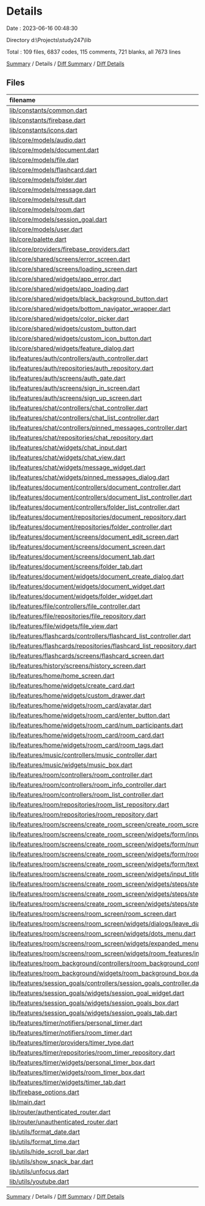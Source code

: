 # Details

Date : 2023-06-16 00:48:30

Directory d:\\Projects\\study247\\lib

Total : 109 files,  6837 codes, 115 comments, 721 blanks, all 7673 lines

[Summary](results.md) / Details / [Diff Summary](diff.md) / [Diff Details](diff-details.md)

## Files
| filename | language | code | comment | blank | total |
| :--- | :--- | ---: | ---: | ---: | ---: |
| [lib/constants/common.dart](/lib/constants/common.dart) | Dart | 43 | 0 | 8 | 51 |
| [lib/constants/firebase.dart](/lib/constants/firebase.dart) | Dart | 10 | 0 | 1 | 11 |
| [lib/constants/icons.dart](/lib/constants/icons.dart) | Dart | 23 | 0 | 1 | 24 |
| [lib/core/models/audio.dart](/lib/core/models/audio.dart) | Dart | 10 | 0 | 4 | 14 |
| [lib/core/models/document.dart](/lib/core/models/document.dart) | Dart | 76 | 1 | 10 | 87 |
| [lib/core/models/file.dart](/lib/core/models/file.dart) | Dart | 38 | 0 | 8 | 46 |
| [lib/core/models/flashcard.dart](/lib/core/models/flashcard.dart) | Dart | 84 | 0 | 9 | 93 |
| [lib/core/models/folder.dart](/lib/core/models/folder.dart) | Dart | 47 | 0 | 9 | 56 |
| [lib/core/models/message.dart](/lib/core/models/message.dart) | Dart | 117 | 0 | 9 | 126 |
| [lib/core/models/result.dart](/lib/core/models/result.dart) | Dart | 11 | 0 | 3 | 14 |
| [lib/core/models/room.dart](/lib/core/models/room.dart) | Dart | 186 | 1 | 11 | 198 |
| [lib/core/models/session_goal.dart](/lib/core/models/session_goal.dart) | Dart | 41 | 0 | 10 | 51 |
| [lib/core/models/user.dart](/lib/core/models/user.dart) | Dart | 60 | 1 | 9 | 70 |
| [lib/core/palette.dart](/lib/core/palette.dart) | Dart | 12 | 0 | 4 | 16 |
| [lib/core/providers/firebase_providers.dart](/lib/core/providers/firebase_providers.dart) | Dart | 8 | 0 | 2 | 10 |
| [lib/core/shared/screens/error_screen.dart](/lib/core/shared/screens/error_screen.dart) | Dart | 11 | 0 | 3 | 14 |
| [lib/core/shared/screens/loading_screen.dart](/lib/core/shared/screens/loading_screen.dart) | Dart | 11 | 0 | 3 | 14 |
| [lib/core/shared/widgets/app_error.dart](/lib/core/shared/widgets/app_error.dart) | Dart | 8 | 0 | 3 | 11 |
| [lib/core/shared/widgets/app_loading.dart](/lib/core/shared/widgets/app_loading.dart) | Dart | 8 | 0 | 3 | 11 |
| [lib/core/shared/widgets/black_background_button.dart](/lib/core/shared/widgets/black_background_button.dart) | Dart | 33 | 0 | 3 | 36 |
| [lib/core/shared/widgets/bottom_navigator_wrapper.dart](/lib/core/shared/widgets/bottom_navigator_wrapper.dart) | Dart | 39 | 0 | 6 | 45 |
| [lib/core/shared/widgets/color_picker.dart](/lib/core/shared/widgets/color_picker.dart) | Dart | 57 | 0 | 3 | 60 |
| [lib/core/shared/widgets/custom_button.dart](/lib/core/shared/widgets/custom_button.dart) | Dart | 32 | 0 | 3 | 35 |
| [lib/core/shared/widgets/custom_icon_button.dart](/lib/core/shared/widgets/custom_icon_button.dart) | Dart | 31 | 0 | 3 | 34 |
| [lib/core/shared/widgets/feature_dialog.dart](/lib/core/shared/widgets/feature_dialog.dart) | Dart | 88 | 0 | 5 | 93 |
| [lib/features/auth/controllers/auth_controller.dart](/lib/features/auth/controllers/auth_controller.dart) | Dart | 68 | 0 | 11 | 79 |
| [lib/features/auth/repositories/auth_repository.dart](/lib/features/auth/repositories/auth_repository.dart) | Dart | 73 | 1 | 11 | 85 |
| [lib/features/auth/screens/auth_gate.dart](/lib/features/auth/screens/auth_gate.dart) | Dart | 46 | 0 | 4 | 50 |
| [lib/features/auth/screens/sign_in_screen.dart](/lib/features/auth/screens/sign_in_screen.dart) | Dart | 19 | 0 | 3 | 22 |
| [lib/features/auth/screens/sign_up_screen.dart](/lib/features/auth/screens/sign_up_screen.dart) | Dart | 10 | 0 | 3 | 13 |
| [lib/features/chat/controllers/chat_controller.dart](/lib/features/chat/controllers/chat_controller.dart) | Dart | 53 | 0 | 6 | 59 |
| [lib/features/chat/controllers/chat_list_controller.dart](/lib/features/chat/controllers/chat_list_controller.dart) | Dart | 24 | 0 | 4 | 28 |
| [lib/features/chat/controllers/pinned_messages_controller.dart](/lib/features/chat/controllers/pinned_messages_controller.dart) | Dart | 24 | 0 | 4 | 28 |
| [lib/features/chat/repositories/chat_repository.dart](/lib/features/chat/repositories/chat_repository.dart) | Dart | 57 | 0 | 8 | 65 |
| [lib/features/chat/widgets/chat_input.dart](/lib/features/chat/widgets/chat_input.dart) | Dart | 143 | 0 | 10 | 153 |
| [lib/features/chat/widgets/chat_view.dart](/lib/features/chat/widgets/chat_view.dart) | Dart | 74 | 0 | 4 | 78 |
| [lib/features/chat/widgets/message_widget.dart](/lib/features/chat/widgets/message_widget.dart) | Dart | 153 | 2 | 8 | 163 |
| [lib/features/chat/widgets/pinned_messages_dialog.dart](/lib/features/chat/widgets/pinned_messages_dialog.dart) | Dart | 86 | 0 | 4 | 90 |
| [lib/features/document/controllers/document_controller.dart](/lib/features/document/controllers/document_controller.dart) | Dart | 98 | 0 | 9 | 107 |
| [lib/features/document/controllers/document_list_controller.dart](/lib/features/document/controllers/document_list_controller.dart) | Dart | 25 | 0 | 5 | 30 |
| [lib/features/document/controllers/folder_list_controller.dart](/lib/features/document/controllers/folder_list_controller.dart) | Dart | 25 | 0 | 5 | 30 |
| [lib/features/document/repositories/document_repository.dart](/lib/features/document/repositories/document_repository.dart) | Dart | 166 | 0 | 20 | 186 |
| [lib/features/document/repositories/folder_controller.dart](/lib/features/document/repositories/folder_controller.dart) | Dart | 0 | 0 | 1 | 1 |
| [lib/features/document/screens/document_edit_screen.dart](/lib/features/document/screens/document_edit_screen.dart) | Dart | 311 | 14 | 32 | 357 |
| [lib/features/document/screens/document_screen.dart](/lib/features/document/screens/document_screen.dart) | Dart | 88 | 0 | 8 | 96 |
| [lib/features/document/screens/document_tab.dart](/lib/features/document/screens/document_tab.dart) | Dart | 48 | 0 | 4 | 52 |
| [lib/features/document/screens/folder_tab.dart](/lib/features/document/screens/folder_tab.dart) | Dart | 48 | 0 | 4 | 52 |
| [lib/features/document/widgets/document_create_dialog.dart](/lib/features/document/widgets/document_create_dialog.dart) | Dart | 153 | 0 | 13 | 166 |
| [lib/features/document/widgets/document_widget.dart](/lib/features/document/widgets/document_widget.dart) | Dart | 90 | 0 | 5 | 95 |
| [lib/features/document/widgets/folder_widget.dart](/lib/features/document/widgets/folder_widget.dart) | Dart | 40 | 0 | 3 | 43 |
| [lib/features/file/controllers/file_controller.dart](/lib/features/file/controllers/file_controller.dart) | Dart | 25 | 0 | 5 | 30 |
| [lib/features/file/repositories/file_repository.dart](/lib/features/file/repositories/file_repository.dart) | Dart | 53 | 1 | 10 | 64 |
| [lib/features/file/widgets/file_view.dart](/lib/features/file/widgets/file_view.dart) | Dart | 122 | 0 | 8 | 130 |
| [lib/features/flashcards/controllers/flashcard_list_controller.dart](/lib/features/flashcards/controllers/flashcard_list_controller.dart) | Dart | 22 | 0 | 4 | 26 |
| [lib/features/flashcards/repositories/flashcard_list_repository.dart](/lib/features/flashcards/repositories/flashcard_list_repository.dart) | Dart | 33 | 0 | 5 | 38 |
| [lib/features/flashcards/screens/flashcard_screen.dart](/lib/features/flashcards/screens/flashcard_screen.dart) | Dart | 226 | 45 | 16 | 287 |
| [lib/features/history/screens/history_screen.dart](/lib/features/history/screens/history_screen.dart) | Dart | 8 | 0 | 3 | 11 |
| [lib/features/home/home_screen.dart](/lib/features/home/home_screen.dart) | Dart | 124 | 0 | 10 | 134 |
| [lib/features/home/widgets/create_card.dart](/lib/features/home/widgets/create_card.dart) | Dart | 42 | 0 | 3 | 45 |
| [lib/features/home/widgets/custom_drawer.dart](/lib/features/home/widgets/custom_drawer.dart) | Dart | 149 | 0 | 8 | 157 |
| [lib/features/home/widgets/room_card/avatar.dart](/lib/features/home/widgets/room_card/avatar.dart) | Dart | 20 | 0 | 3 | 23 |
| [lib/features/home/widgets/room_card/enter_button.dart](/lib/features/home/widgets/room_card/enter_button.dart) | Dart | 45 | 2 | 7 | 54 |
| [lib/features/home/widgets/room_card/num_participants.dart](/lib/features/home/widgets/room_card/num_participants.dart) | Dart | 57 | 0 | 3 | 60 |
| [lib/features/home/widgets/room_card/room_card.dart](/lib/features/home/widgets/room_card/room_card.dart) | Dart | 93 | 0 | 5 | 98 |
| [lib/features/home/widgets/room_card/room_tags.dart](/lib/features/home/widgets/room_card/room_tags.dart) | Dart | 38 | 0 | 3 | 41 |
| [lib/features/music/controllers/music_controller.dart](/lib/features/music/controllers/music_controller.dart) | Dart | 57 | 0 | 8 | 65 |
| [lib/features/music/widgets/music_box.dart](/lib/features/music/widgets/music_box.dart) | Dart | 58 | 0 | 5 | 63 |
| [lib/features/room/controllers/room_controller.dart](/lib/features/room/controllers/room_controller.dart) | Dart | 63 | 0 | 12 | 75 |
| [lib/features/room/controllers/room_info_controller.dart](/lib/features/room/controllers/room_info_controller.dart) | Dart | 29 | 0 | 5 | 34 |
| [lib/features/room/controllers/room_list_controller.dart](/lib/features/room/controllers/room_list_controller.dart) | Dart | 20 | 0 | 5 | 25 |
| [lib/features/room/repositories/room_list_repository.dart](/lib/features/room/repositories/room_list_repository.dart) | Dart | 24 | 0 | 4 | 28 |
| [lib/features/room/repositories/room_repository.dart](/lib/features/room/repositories/room_repository.dart) | Dart | 66 | 0 | 8 | 74 |
| [lib/features/room/screens/create_room_screen/create_room_screen.dart](/lib/features/room/screens/create_room_screen/create_room_screen.dart) | Dart | 87 | 0 | 13 | 100 |
| [lib/features/room/screens/create_room_screen/widgets/form/input_title.dart](/lib/features/room/screens/create_room_screen/widgets/form/input_title.dart) | Dart | 38 | 0 | 3 | 41 |
| [lib/features/room/screens/create_room_screen/widgets/form/number_input.dart](/lib/features/room/screens/create_room_screen/widgets/form/number_input.dart) | Dart | 139 | 0 | 10 | 149 |
| [lib/features/room/screens/create_room_screen/widgets/form/room_timer.dart](/lib/features/room/screens/create_room_screen/widgets/form/room_timer.dart) | Dart | 45 | 0 | 5 | 50 |
| [lib/features/room/screens/create_room_screen/widgets/form/text_input.dart](/lib/features/room/screens/create_room_screen/widgets/form/text_input.dart) | Dart | 50 | 0 | 4 | 54 |
| [lib/features/room/screens/create_room_screen/widgets/input_title.dart](/lib/features/room/screens/create_room_screen/widgets/input_title.dart) | Dart | 34 | 0 | 3 | 37 |
| [lib/features/room/screens/create_room_screen/widgets/steps/step1.dart](/lib/features/room/screens/create_room_screen/widgets/steps/step1.dart) | Dart | 60 | 0 | 6 | 66 |
| [lib/features/room/screens/create_room_screen/widgets/steps/step2.dart](/lib/features/room/screens/create_room_screen/widgets/steps/step2.dart) | Dart | 45 | 0 | 5 | 50 |
| [lib/features/room/screens/create_room_screen/widgets/steps/step3.dart](/lib/features/room/screens/create_room_screen/widgets/steps/step3.dart) | Dart | 123 | 0 | 11 | 134 |
| [lib/features/room/screens/room_screen/room_screen.dart](/lib/features/room/screens/room_screen/room_screen.dart) | Dart | 301 | 6 | 20 | 327 |
| [lib/features/room/screens/room_screen/widgets/dialogs/leave_dialog.dart](/lib/features/room/screens/room_screen/widgets/dialogs/leave_dialog.dart) | Dart | 57 | 0 | 4 | 61 |
| [lib/features/room/screens/room_screen/widgets/dots_menu.dart](/lib/features/room/screens/room_screen/widgets/dots_menu.dart) | Dart | 51 | 0 | 7 | 58 |
| [lib/features/room/screens/room_screen/widgets/expanded_menu.dart](/lib/features/room/screens/room_screen/widgets/expanded_menu.dart) | Dart | 80 | 0 | 6 | 86 |
| [lib/features/room/screens/room_screen/widgets/room_features/invite_button.dart](/lib/features/room/screens/room_screen/widgets/room_features/invite_button.dart) | Dart | 38 | 0 | 3 | 41 |
| [lib/features/room_background/controllers/room_background_controller.dart](/lib/features/room_background/controllers/room_background_controller.dart) | Dart | 62 | 1 | 7 | 70 |
| [lib/features/room_background/widgets/room_background_box.dart](/lib/features/room_background/widgets/room_background_box.dart) | Dart | 152 | 1 | 9 | 162 |
| [lib/features/session_goals/controllers/session_goals_controller.dart](/lib/features/session_goals/controllers/session_goals_controller.dart) | Dart | 28 | 0 | 7 | 35 |
| [lib/features/session_goals/widgets/session_goal_widget.dart](/lib/features/session_goals/widgets/session_goal_widget.dart) | Dart | 57 | 0 | 3 | 60 |
| [lib/features/session_goals/widgets/session_goals_box.dart](/lib/features/session_goals/widgets/session_goals_box.dart) | Dart | 91 | 0 | 8 | 99 |
| [lib/features/session_goals/widgets/session_goals_tab.dart](/lib/features/session_goals/widgets/session_goals_tab.dart) | Dart | 69 | 0 | 5 | 74 |
| [lib/features/timer/notifiers/personal_timer.dart](/lib/features/timer/notifiers/personal_timer.dart) | Dart | 117 | 13 | 26 | 156 |
| [lib/features/timer/notifiers/room_timer.dart](/lib/features/timer/notifiers/room_timer.dart) | Dart | 120 | 12 | 27 | 159 |
| [lib/features/timer/providers/timer_type.dart](/lib/features/timer/providers/timer_type.dart) | Dart | 3 | 0 | 3 | 6 |
| [lib/features/timer/repositories/room_timer_repository.dart](/lib/features/timer/repositories/room_timer_repository.dart) | Dart | 28 | 0 | 7 | 35 |
| [lib/features/timer/widgets/personal_timer_box.dart](/lib/features/timer/widgets/personal_timer_box.dart) | Dart | 210 | 1 | 15 | 226 |
| [lib/features/timer/widgets/room_timer_box.dart](/lib/features/timer/widgets/room_timer_box.dart) | Dart | 88 | 1 | 6 | 95 |
| [lib/features/timer/widgets/timer_tab.dart](/lib/features/timer/widgets/timer_tab.dart) | Dart | 86 | 0 | 6 | 92 |
| [lib/firebase_options.dart](/lib/firebase_options.dart) | Dart | 59 | 12 | 5 | 76 |
| [lib/main.dart](/lib/main.dart) | Dart | 20 | 0 | 4 | 24 |
| [lib/router/authenticated_router.dart](/lib/router/authenticated_router.dart) | Dart | 29 | 0 | 2 | 31 |
| [lib/router/unauthenticated_router.dart](/lib/router/unauthenticated_router.dart) | Dart | 17 | 0 | 2 | 19 |
| [lib/utils/format_date.dart](/lib/utils/format_date.dart) | Dart | 18 | 0 | 3 | 21 |
| [lib/utils/format_time.dart](/lib/utils/format_time.dart) | Dart | 8 | 0 | 2 | 10 |
| [lib/utils/hide_scroll_bar.dart](/lib/utils/hide_scroll_bar.dart) | Dart | 12 | 0 | 3 | 15 |
| [lib/utils/show_snack_bar.dart](/lib/utils/show_snack_bar.dart) | Dart | 5 | 0 | 2 | 7 |
| [lib/utils/unfocus.dart](/lib/utils/unfocus.dart) | Dart | 13 | 0 | 3 | 16 |
| [lib/utils/youtube.dart](/lib/utils/youtube.dart) | Dart | 17 | 0 | 4 | 21 |

[Summary](results.md) / Details / [Diff Summary](diff.md) / [Diff Details](diff-details.md)
